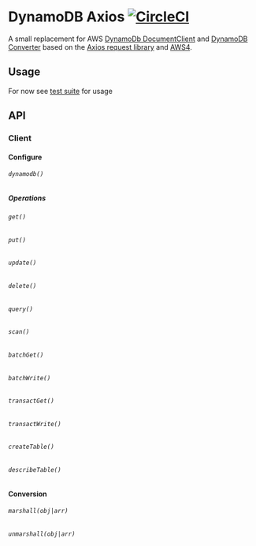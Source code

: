 # DynamoDB Axios [![CircleCI](https://circleci.com/gh/possibilities/dynamodb-axios.svg?style=svg)](https://circleci.com/gh/possibilities/dynamodb-axios)

A small replacement for AWS [DynamoDb DocumentClient](https://docs.aws.amazon.com/AWSJavaScriptSDK/latest/AWS/DynamoDB/DocumentClient.html) and [DynamoDB Converter](https://docs.aws.amazon.com/AWSJavaScriptSDK/latest/AWS/DynamoDB/Converter.html) based on the [Axios request library](https://github.com/axios/axios) and [AWS4](https://github.com/mhart/aws4).

## Usage

For now see [test suite](./__tests__) for usage

## API

### Client

#### Configure

###### `dynamodb()`

##### Operations

###### `get()`

###### `put()`

###### `update()`

###### `delete()`

###### `query()`

###### `scan()`

###### `batchGet()`

###### `batchWrite()`

###### `transactGet()`

###### `transactWrite()`

###### `createTable()`

###### `describeTable()`

#### Conversion

###### `marshall(obj|arr)`

###### `unmarshall(obj|arr)`
